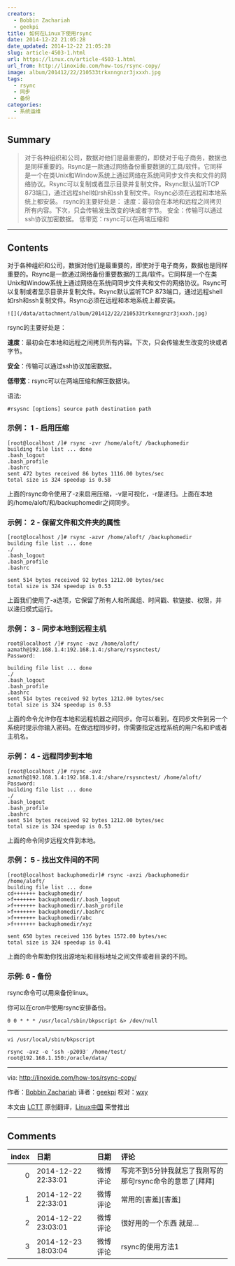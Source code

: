 ```yaml
---
creators:
  - Bobbin Zachariah
  - geekpi
title: 如何在Linux下使用rsync
date: 2014-12-22 21:05:28
date_updated: 2014-12-22 21:05:28
slug: article-4503-1.html
url: https://linux.cn/article-4503-1.html
url_from: http://linoxide.com/how-tos/rsync-copy/
image: album/201412/22/210533trkxnngnzr3jxxxh.jpg
tags:
  - rsync
  - 同步
  - 备份
categories:
  - 系统运维
---
```


## Summary

> 对于各种组织和公司，数据对他们是最重要的，即使对于电子商务，数据也是同样重要的。Rsync是一款通过网络备份重要数据的工具/软件。它同样是一个在类Unix和Window系统上通过网络在系统间同步文件夹和文件的网络协议。Rsync可以复制或者显示目录并复制文件。Rsync默认监听TCP 873端口，通过远程shell如rsh和ssh复制文件。Rsync必须在远程和本地系统上都安装。  rsync的主要好处是： 速度：最初会在本地和远程之间拷贝所有内容。下次，只会传输发生改变的块或者字节。 安全：传输可以通过ssh协议加密数据。 低带宽：rsync可以在两端压缩和

***

<!-- more -->

## Contents

对于各种组织和公司，数据对他们是最重要的，即使对于电子商务，数据也是同样重要的。Rsync是一款通过网络备份重要数据的工具/软件。它同样是一个在类Unix和Window系统上通过网络在系统间同步文件夹和文件的网络协议。Rsync可以复制或者显示目录并复制文件。Rsync默认监听TCP 873端口，通过远程shell如rsh和ssh复制文件。Rsync必须在远程和本地系统上都安装。

`![](/data/attachment/album/201412/22/210533trkxnngnzr3jxxxh.jpg)`

rsync的主要好处是：

**速度**：最初会在本地和远程之间拷贝所有内容。下次，只会传输发生改变的块或者字节。

**安全**：传输可以通过ssh协议加密数据。

**低带宽**：rsync可以在两端压缩和解压数据块。

语法:

```shell
#rsysnc [options] source path destination path
```

### 示例： 1 - 启用压缩

```shell
[root@localhost /]# rsync -zvr /home/aloft/ /backuphomedir
building file list ... done
.bash_logout
.bash_profile
.bashrc
sent 472 bytes received 86 bytes 1116.00 bytes/sec
total size is 324 speedup is 0.58
```

上面的rsync命令使用了-z来启用压缩，-v是可视化，-r是递归。上面在本地的/home/aloft/和/backuphomedir之间同步。

### 示例： 2 - 保留文件和文件夹的属性

```shell
[root@localhost /]# rsync -azvr /home/aloft/ /backuphomedir
building file list ... done
./
.bash_logout
.bash_profile
.bashrc

sent 514 bytes received 92 bytes 1212.00 bytes/sec
total size is 324 speedup is 0.53
```

上面我们使用了-a选项，它保留了所有人和所属组、时间戳、软链接、权限，并以递归模式运行。

### 示例： 3 - 同步本地到远程主机

```shell
root@localhost /]# rsync -avz /home/aloft/ azmath@192.168.1.4:192.168.1.4:/share/rsysnctest/
Password:

building file list ... done
./
.bash_logout
.bash_profile
.bashrc
sent 514 bytes received 92 bytes 1212.00 bytes/sec
total size is 324 speedup is 0.53
```

上面的命令允许你在本地和远程机器之间同步。你可以看到，在同步文件到另一个系统时提示你输入密码。在做远程同步时，你需要指定远程系统的用户名和IP或者主机名。

### 示例： 4 - 远程同步到本地

```shell
[root@localhost /]# rsync -avz azmath@192.168.1.4:192.168.1.4:/share/rsysnctest/ /home/aloft/
Password:
building file list ... done
./
.bash_logout
.bash_profile
.bashrc
sent 514 bytes received 92 bytes 1212.00 bytes/sec
total size is 324 speedup is 0.53
```

上面的命令同步远程文件到本地。

### 示例： 5 - 找出文件间的不同

```shell
[root@localhost backuphomedir]# rsync -avzi /backuphomedir /home/aloft/
building file list ... done
cd+++++++ backuphomedir/
>f+++++++ backuphomedir/.bash_logout
>f+++++++ backuphomedir/.bash_profile
>f+++++++ backuphomedir/.bashrc
>f+++++++ backuphomedir/abc
>f+++++++ backuphomedir/xyz

sent 650 bytes received 136 bytes 1572.00 bytes/sec
total size is 324 speedup is 0.41
```

上面的命令帮助你找出源地址和目标地址之间文件或者目录的不同。

### 示例: 6 - 备份

rsync命令可以用来备份linux。

你可以在cron中使用rsync安排备份。

```shell
0 0 * * * /usr/local/sbin/bkpscript &> /dev/null
```

---

```shell
vi /usr/local/sbin/bkpscript

rsync -avz -e ‘ssh -p2093′ /home/test/ root@192.168.1.150:/oracle/data/
```

---

via: <http://linoxide.com/how-tos/rsync-copy/>

作者：[Bobbin Zachariah](http://linoxide.com/author/bobbin/) 译者：[geekpi](https://github.com/geekpi) 校对：[wxy](https://github.com/wxy)

本文由 [LCTT](https://github.com/LCTT/TranslateProject) 原创翻译，[Linux中国](https://linux.cn/) 荣誉推出

***

## Comments

|   index | 日期                | 日期     | 评论                                                     |
|--------:|:--------------------|:---------|:---------------------------------------------------------|
|       0 | 2014-12-22 22:33:01 | 微博评论 | 写完不到5分钟我就忘了我刚写的那句rsync命令的意思了[拜拜] |
|       1 | 2014-12-22 22:33:01 | 微博评论 | 常用的[害羞][害羞]                                       |
|       2 | 2014-12-22 23:03:01 | 微博评论 | 很好用的一个东西 就是…                                   |
|       3 | 2014-12-23 18:03:04 | 微博评论 | rsync的使用方法1                                         |

